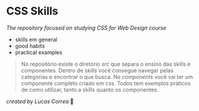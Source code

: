 # CSS Skills

_The repository focused on studying CSS for Web Design course_

- skills em general 
- good habits
- practical examples

> No repositório existe o 
> diretório *src* que separa o ensino das skills e componentes.
> Dentro de *skills* você consegue navegar pelas categorias
> e encontrar o que busca.
> No *components* você vai ter um componente completo
> criado em css.
> Todos tem exemplos práticos de como utilizar, tanto a 
> skills quanto os componentes.

_created by Lucas Correa_ 🔐